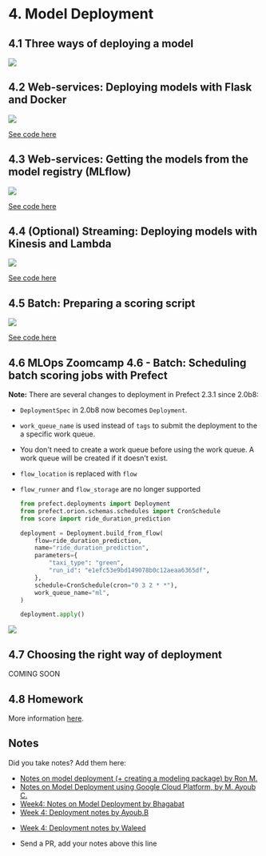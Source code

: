 # 4. Model Deployment

## 4.1 Three ways of deploying a model

<a href="https://www.youtube.com/watch?v=JMGe4yIoBRA&list=PL3MmuxUbc_hIUISrluw_A7wDSmfOhErJK">
  <img src="images/thumbnail-4-01.jpg">
</a>

## 4.2 Web-services: Deploying models with Flask and Docker

<a href="https://www.youtube.com/watch?v=D7wfMAdgdF8&list=PL3MmuxUbc_hIUISrluw_A7wDSmfOhErJK">
  <img src="images/thumbnail-4-02.jpg">
</a>

[See code here](web-service/)

## 4.3 Web-services: Getting the models from the model registry (MLflow)

<a href="https://www.youtube.com/watch?v=aewOpHSCkqI&list=PL3MmuxUbc_hIUISrluw_A7wDSmfOhErJK">
  <img src="images/thumbnail-4-03.jpg">
</a>

[See code here](web-service-mlflow/)

## 4.4 (Optional) Streaming: Deploying models with Kinesis and Lambda

<a href="https://www.youtube.com/watch?v=TCqr9HNcrsI&list=PL3MmuxUbc_hIUISrluw_A7wDSmfOhErJK">
  <img src="images/thumbnail-4-04.jpg">
</a>

[See code here](streaming/)

## 4.5 Batch: Preparing a scoring script

<a href="https://www.youtube.com/watch?v=18Lbaaeigek&list=PL3MmuxUbc_hIUISrluw_A7wDSmfOhErJK">
  <img src="images/thumbnail-4-05.jpg">
</a>

[See code here](batch/)

## 4.6 MLOps Zoomcamp 4.6 - Batch: Scheduling batch scoring jobs with Prefect

**Note:** There are several changes to deployment in Prefect 2.3.1 since 2.0b8:

- `DeploymentSpec` in 2.0b8 now becomes `Deployment`.
- `work_queue_name` is used instead of `tags` to submit the deployment to the a specific work queue.
- You don't need to create a work queue before using the work queue. A work queue will be created if it doesn't exist.
- `flow_location` is replaced with `flow`
- `flow_runner` and `flow_storage` are no longer supported

  ```python
  from prefect.deployments import Deployment
  from prefect.orion.schemas.schedules import CronSchedule
  from score import ride_duration_prediction

  deployment = Deployment.build_from_flow(
      flow=ride_duration_prediction,
      name="ride_duration_prediction",
      parameters={
          "taxi_type": "green",
          "run_id": "e1efc53e9bd149078b0c12aeaa6365df",
      },
      schedule=CronSchedule(cron="0 3 2 * *"),
      work_queue_name="ml",
  )

  deployment.apply()
  ```

<a href="https://www.youtube.com/watch?v=ekT_JW213Tc&list=PL3MmuxUbc_hIUISrluw_A7wDSmfOhErJK">
  <img src="images/thumbnail-4-06.jpg">
</a>

## 4.7 Choosing the right way of deployment

COMING SOON

## 4.8 Homework

More information [here](../cohorts/2023/04-deployment/homework.md).

## Notes

Did you take notes? Add them here:

- [Notes on model deployment (+ creating a modeling package) by Ron M.](https://particle1331.github.io/inefficient-networks/notebooks/mlops/04-deployment/notes.html)
- [Notes on Model Deployment using Google Cloud Platform, by M. Ayoub C.](https://gist.github.com/Qfl3x/de2a9b98a370749a4b17a4c94ef46185)
- [Week4: Notes on Model Deployment by Bhagabat](https://github.com/BPrasad123/MLOps_Zoomcamp/tree/main/Week4)
- [Week 4: Deployment notes by Ayoub.B](https://github.com/ayoub-berdeddouch/mlops-journey/blob/main/deployment-04.md)
* [Week 4: Deployment notes by Waleed](https://github.com/waleedayoub/mlops-zoomcamp/blob/main/cohorts/2023/04-deployment/module4notes.waleed.md)
- Send a PR, add your notes above this line
